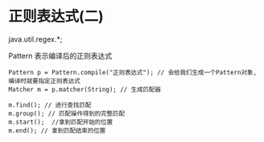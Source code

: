 # 正则表达式(二)

java.util.regex.*;

Pattern 表示编译后的正则表达式  
```
Pattern p = Pattern.compile("正则表达式"); // 会给我们生成一个Pattern对象,编译时就要指定正则表达式
Matcher m = p.matcher(String); // 生成匹配器

m.find(); // 进行查找匹配
m.group(); // 匹配操作得到的完整匹配
m.start();  //拿到匹配开始的位置
m.end(); // 拿到匹配结束的位置
```
